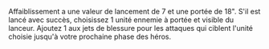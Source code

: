 Affaiblissement a une valeur de lancement de 7 et une portée de 18". S'il est lancé avec succès, choisissez 1 unité ennemie à portée et visible du lanceur. Ajoutez 1 aux jets de blessure pour les attaques qui ciblent l'unité choisie jusqu'à votre prochaine phase des héros.